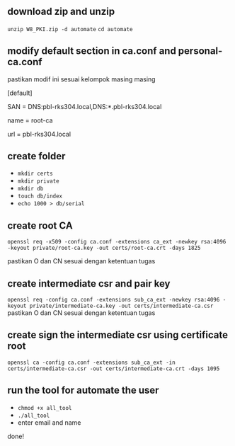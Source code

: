 ## download zip and unzip
`unzip W8_PKI.zip -d automate`
`cd automate`

## modify default section in ca.conf and personal-ca.conf

pastikan modif ini sesuai kelompok masing masing

[default]

SAN = DNS:pbl-rks304.local,DNS:*.pbl-rks304.local 

name = root-ca

url = pbl-rks304.local


## create folder
 - `mkdir certs`
 - `mkdir private`
 - `mkdir db`
 - `touch db/index`
 - `echo 1000 > db/serial`


## create root CA 
`openssl req -x509 -config ca.conf -extensions ca_ext -newkey rsa:4096 -keyout private/root-ca.key -out certs/root-ca.crt -days 1825`

pastikan O dan CN sesuai dengan ketentuan tugas

## create intermediate csr and pair key
`openssl req -config ca.conf -extensions sub_ca_ext -newkey rsa:4096 -keyout private/intermediate-ca.key -out certs/intermediate-ca.csr`
pastikan O dan CN sesuai dengan ketentuan tugas

## create sign the intermediate csr using certificate root
`openssl ca -config ca.conf -extensions sub_ca_ext -in certs/intermediate-ca.csr -out certs/intermediate-ca.crt -days 1095`

## run the tool for automate the user 
 - `chmod +x all_tool`
 - `./all_tool`
 - enter email and name

done!


